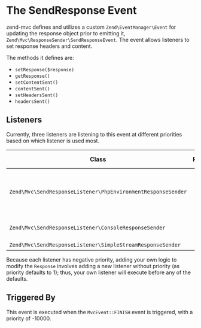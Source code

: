 # The SendResponse Event

zend-mvc defines and utilizes a custom `Zend\EventManager\Event` for updating
the response object prior to emitting it, `Zend\Mvc\ResponseSender\SendResponseEvent`.
The event allows listeners to set response headers and content.

The methods it defines are:

- `setResponse($response)`
- `getResponse()`
- `setContentSent()`
- `contentSent()`
- `setHeadersSent()`
- `headersSent()`

## Listeners

Currently, three listeners are listening to this event at different priorities based on which
listener is used most.

Class                                                        | Priority | Method Called | Description
------------------------------------------------------------ | -------: | ------------- | -----------
`Zend\Mvc\SendResponseListener\PhpEnvironmentResponseSender` | -1000    | `__invoke`    | This is used in HTTP contexts (this is the most often used).
`Zend\Mvc\SendResponseListener\ConsoleResponseSender`        | -2000    | `__invoke`    | This is used in console contexts.
`Zend\Mvc\SendResponseListener\SimpleStreamResponseSender`   | -3000    | `__invoke`    |

Because each listener has negative priority, adding your own logic to modify the
`Response` involves adding a new listener without priority (as priority defaults
to 1); thus, your own listener will execute before any of the defaults.

## Triggered By

This event is executed when the `MvcEvent::FINISH` event is triggered, with a priority of -10000.
